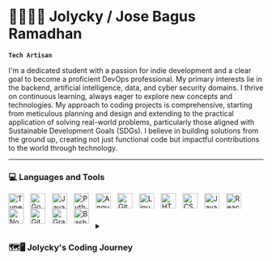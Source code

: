 # 🚀👨🏻‍💻 Jolycky / Jose Bagus Ramadhan

**`Tech Artisan`**

I'm a dedicated student with a passion for indie development and a clear goal to become a proficient DevOps professional. My primary interests lie in the backend, artificial intelligence, data, and cyber security domains. I thrive on continuous learning, always eager to explore new concepts and technologies. My approach to coding projects is comprehensive, starting from meticulous planning and design and extending to the practical application of solving real-world problems, particularly those aligned with Sustainable Development Goals (SDGs). I believe in building solutions from the ground up, creating not just functional code but impactful contributions to the world through technology.

---

### 💻 Languages and Tools

<img align="left" alt="TypeScript" width="30px" style="padding-right:10px;" src="https://cdn.jsdelivr.net/gh/devicons/devicon/icons/typescript/typescript-plain.svg" />
<img align="left" alt="Go" width="30px" style="padding-right:10px;" src="https://cdn.jsdelivr.net/gh/devicons/devicon/icons/go/go-original-wordmark.svg" />
<img align="left" alt="Java" width="30px" style="padding-right:10px;" src="https://cdn.jsdelivr.net/gh/devicons/devicon/icons/java/java-original.svg"/>
<img align="left" alt="Python" width="30px" style="padding-right:10px;" src="https://cdn.jsdelivr.net/gh/devicons/devicon/icons/python/python-original-wordmark.svg" />
<img align="left" alt="Angular" width="30px" style="padding-right:10px;" src="https://cdn.jsdelivr.net/gh/devicons/devicon/icons/angularjs/angularjs-plain.svg" />
<img align="left" alt="Git" width="30px" style="padding-right:10px;" src="https://cdn.jsdelivr.net/gh/devicons/devicon/icons/git/git-original.svg" />
<img align="left" alt="Linux" width="30px" style="padding-right:10px;" src="https://cdn.jsdelivr.net/gh/devicons/devicon/icons/linux/linux-original.svg" />
<img align="left" alt="HTML" width="30px" style="padding-right:10px;" src="https://cdn.jsdelivr.net/gh/devicons/devicon/icons/html5/html5-plain.svg" />
<img align="left" alt="CSS" width="30px" style="padding-right:10px;" src="https://cdn.jsdelivr.net/gh/devicons/devicon/icons/css3/css3-plain.svg" />
<img align="left" alt="JavaScript" width="30px" style="padding-right:10px;" src="https://cdn.jsdelivr.net/gh/devicons/devicon/icons/javascript/javascript-plain.svg" />
<img align="left" alt="React" width="30px" style="padding-right:10px;" src="https://cdn.jsdelivr.net/gh/devicons/devicon/icons/react/react-original.svg" />
<img align="left" alt="NodeJS" width="30px" style="padding-right:10px;" src="https://cdn.jsdelivr.net/gh/devicons/devicon/icons/nodejs/nodejs-original.svg" />
<img align="left" alt="GitHub" width="30px" style="padding-right:10px;" src="https://cdn.jsdelivr.net/gh/devicons/devicon/icons/github/github-original.svg" />
<img align="left" alt="Gradle" width="30px" style="padding-right:10px;" src="https://cdn.jsdelivr.net/gh/devicons/devicon/icons/gradle/gradle-plain.svg" />
<img align="left" alt="Bash" width="30px" style="padding-right:10px;" src="https://cdn.jsdelivr.net/gh/devicons/devicon/icons/bash/bash-original.svg" />
<br />

#

<details>
 <summary><h3>🗺️🖥️ Jolycky's Coding Journey</h3></summary>
  Once upon a time in elementary school, I stumbled upon the vast realm of technology while exploring the wonders of the internet on my dad's computer. My initial fascination led me to dip my toes into blogging, igniting a spark that would later evolve into a fiery passion for all things tech. The pivotal moment in my coding journey happened when my phone decided to take an unexpected plunge into the world of malfunctions. Instead of surrendering it to the mercy of a service center, I opted to embark on a mission to fix it myself. It was a bold move, driven by the belief that the challenge was worth the reward. Little did I know, this hands-on experience would mark the beginning of my journey as a digital problem solver.

Fast forward to senior high school, where I took my passion to the next level by joining a computer student organization. This decision catapulted me into a leadership role, providing me with the opportunity to guide and inspire others on their tech journeys. The experience not only honed my technical skills but also nurtured my ability to lead and collaborate in the dynamic world of technology.

As I transitioned to college and delved into the world of information systems in the computer science faculty, my hunger for knowledge only intensified. Fueling this fire, I took on the role of co-leading a community known as the Google Developer Student Club at UPNVJT. This community became a playground for ideas, a breeding ground for innovation, and a haven for collaboration. Through each chapter of my coding odyssey, from elementary school exploration to high school leadership and college community building, I've learned that the true essence of technology lies not just in the code but in the impact it can make. My journey is a testament to the belief that every challenge is an opportunity, and every line of code has the potential to shape the digital future. And so, the adventure continues, with each keystroke paving the way for a new and exciting chapter in my coding saga.
<!---
Jolycky/Jolycky is a ✨ special ✨ repository because its `README.md` (this file) appears on your GitHub profile.
You can click the Preview link to take a look at your changes.
--->
